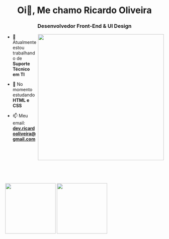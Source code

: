 <h1 align="center">Oi👋, Me chamo Ricardo Oliveira</h1>
<h3 align="center">Desenvolvedor Front-End & UI Design</h3>

<img align="right" width="400px" src="https://www.iroidtechnologies.com/static/home/images/oew_rrybb.gif">

- 🔭 Atualmente estou trabalhando de **Suporte Técnico em TI**

- 🌱 No momento estudando **HTML e CSS**

- 📫 Meu email: **dev.ricardooliveira@gmail.com**
<br><br><br><br><br><br><br>

##

<div>
  <img height="160em" src="https://github-readme-stats.vercel.app/api?username=ricardo-oliveira-dev&show_icons=true&theme=github_dark">
  <img height="160em" src="https://github-readme-stats.vercel.app/api/top-langs/?username=ricardo-oliveira-dev&layout=compact&theme=github_dark">
</div>






